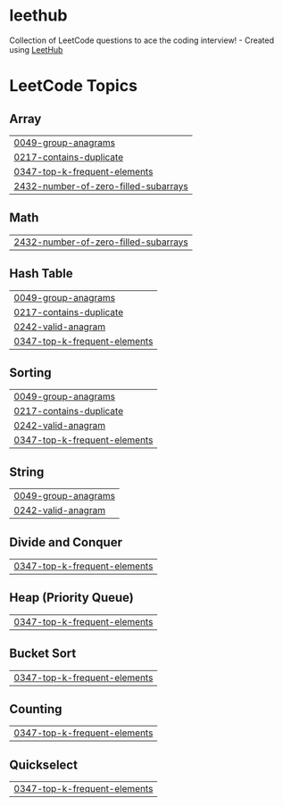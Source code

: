 # leethub
Collection of LeetCode questions to ace the coding interview! - Created using [LeetHub](https://github.com/QasimWani/LeetHub)

<!---LeetCode Topics Start-->
# LeetCode Topics
## Array
|  |
| ------- |
| [0049-group-anagrams](https://github.com/juliusg034/leethub/tree/master/0049-group-anagrams) |
| [0217-contains-duplicate](https://github.com/juliusg034/leethub/tree/master/0217-contains-duplicate) |
| [0347-top-k-frequent-elements](https://github.com/juliusg034/leethub/tree/master/0347-top-k-frequent-elements) |
| [2432-number-of-zero-filled-subarrays](https://github.com/juliusg034/leethub/tree/master/2432-number-of-zero-filled-subarrays) |
## Math
|  |
| ------- |
| [2432-number-of-zero-filled-subarrays](https://github.com/juliusg034/leethub/tree/master/2432-number-of-zero-filled-subarrays) |
## Hash Table
|  |
| ------- |
| [0049-group-anagrams](https://github.com/juliusg034/leethub/tree/master/0049-group-anagrams) |
| [0217-contains-duplicate](https://github.com/juliusg034/leethub/tree/master/0217-contains-duplicate) |
| [0242-valid-anagram](https://github.com/juliusg034/leethub/tree/master/0242-valid-anagram) |
| [0347-top-k-frequent-elements](https://github.com/juliusg034/leethub/tree/master/0347-top-k-frequent-elements) |
## Sorting
|  |
| ------- |
| [0049-group-anagrams](https://github.com/juliusg034/leethub/tree/master/0049-group-anagrams) |
| [0217-contains-duplicate](https://github.com/juliusg034/leethub/tree/master/0217-contains-duplicate) |
| [0242-valid-anagram](https://github.com/juliusg034/leethub/tree/master/0242-valid-anagram) |
| [0347-top-k-frequent-elements](https://github.com/juliusg034/leethub/tree/master/0347-top-k-frequent-elements) |
## String
|  |
| ------- |
| [0049-group-anagrams](https://github.com/juliusg034/leethub/tree/master/0049-group-anagrams) |
| [0242-valid-anagram](https://github.com/juliusg034/leethub/tree/master/0242-valid-anagram) |
## Divide and Conquer
|  |
| ------- |
| [0347-top-k-frequent-elements](https://github.com/juliusg034/leethub/tree/master/0347-top-k-frequent-elements) |
## Heap (Priority Queue)
|  |
| ------- |
| [0347-top-k-frequent-elements](https://github.com/juliusg034/leethub/tree/master/0347-top-k-frequent-elements) |
## Bucket Sort
|  |
| ------- |
| [0347-top-k-frequent-elements](https://github.com/juliusg034/leethub/tree/master/0347-top-k-frequent-elements) |
## Counting
|  |
| ------- |
| [0347-top-k-frequent-elements](https://github.com/juliusg034/leethub/tree/master/0347-top-k-frequent-elements) |
## Quickselect
|  |
| ------- |
| [0347-top-k-frequent-elements](https://github.com/juliusg034/leethub/tree/master/0347-top-k-frequent-elements) |
<!---LeetCode Topics End-->